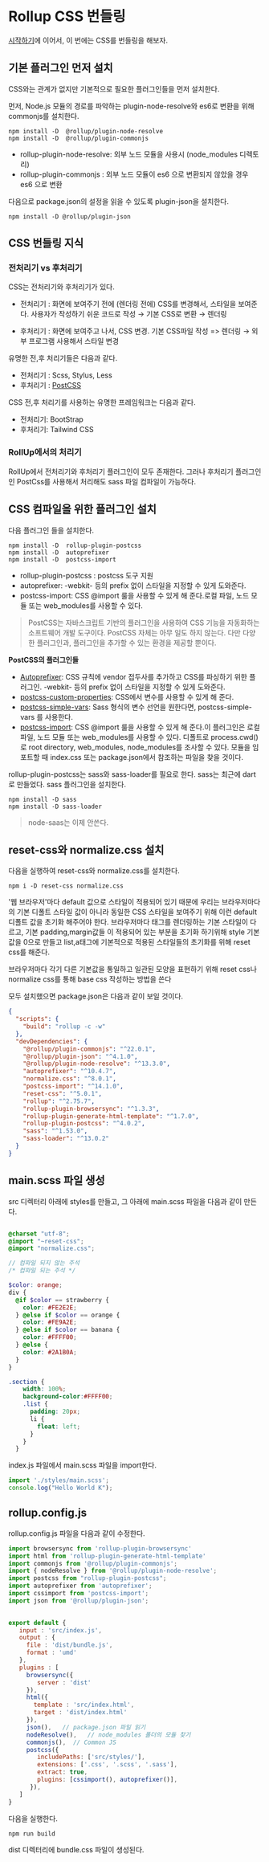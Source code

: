 # Rollup CSS 번들링 

[시작하기](rollup-01-get-started.md)에 이어서, 이 번에는 CSS를 번들링을 해보자.


## 기본 플러그인 먼저 설치 
CSS와는 관계가 없지만 기본적으로 필요한 플러그인들을 먼저 설치한다. 

먼저, Node.js 모듈의 경로를 파악하는 plugin-node-resolve와 es6로 변환을 위해 commonjs를 설치한다. 

```
npm install -D  @rollup/plugin-node-resolve
npm install -D  @rollup/plugin-commonjs
```
* rollup-plugin-node-resolve:  외부 노드 모듈을 사용시 (node_modules 디렉토리)
* rollup-plugin-commonjs : 외부 노드 모듈이 es6 으로 변환되지 않았을 경우 es6 으로 변환

다음으로 package.json의 설정을 읽을 수 있도록 plugin-json을 설치한다. 
```
npm install -D @rollup/plugin-json
```


## CSS 번들링 지식 

### 전처리기 vs 후처리기 

CSS는 전처리기와 후처리기가 있다.

* 전처리기 : 화면에 보여주기 전에 (렌더링 전에) CSS를 변경해서, 스타일을 보여준다. 
   사용자가 작성하기 쉬운 코드로 작성 → 기본 CSS로 변환 → 렌더링

* 후처리기 : 화면에 보여주고 나서, CSS 변경.
  기본 CSS파일 작성 => 렌더링 → 외부 프로그램 사용해서 스타일 변경


유명한 전,후 처리기들은 다음과 같다. 
* 전처리기 : Scss, Stylus, Less 
* 후처리기 : [PostCSS](https://www.npmjs.com/package/postcss)   


CSS 전,후 처리기를 사용하는 유명한 프레임워크는 다음과 같다. 
* 전처리기: BootStrap 
* 후처리기: Tailwind CSS 



### RollUp에서의 처리기 
RollUp에서 전처리기와 후처리기 플러그인이 모두 존재한다. 그러나 후처리기 플러그인인 PostCss를 사용해서 
처리해도 sass 파일 컴파일이 가능하다. 


## CSS 컴파일을 위한 플러그인 설치 

다음 플러그인 들을 설치한다. 

```
npm install -D  rollup-plugin-postcss
npm install -D  autoprefixer
npm install -D  postcss-import
```


* rollup-plugin-postcss : postcss 도구 지원
* autoprefixer: -webkit- 등의 prefix 없이 스타일을 지정할 수 있게 도와준다.
* postcss-import: CSS @import 룰을 사용할 수 있게 해 준다.로컬 파일,  노드 모듈 또는 web_modules를 사용할 수 있다.


> PostCSS는 자바스크립트 기반의 플러그인을 사용하여 CSS 기능을 자동화하는 소프트웨어 개발 도구이다. PostCSS 자체는 아무 일도 하지 않는다. 다만 다양한 플러그인과, 플러그인을 추가할 수 있는 환경을 제공할 뿐이다. 

**PostCSS의 플러그인들**     
* [Autoprefixer](https://github.com/postcss/autoprefixer):  CSS 규칙에 vendor 접두사를 추가하고 CSS를 파싱하기 위한 플러그인. -webkit- 등의 prefix 없이 스타일을 지정할 수 있게 도와준다.
* [postcss-custom-properties](https://github.com/postcss/postcss-custom-properties):  CSS에서 변수를 사용할 수 있게 해 준다.
* [postcss-simple-vars](https://github.com/postcss/postcss-simple-vars): Sass 형식의 변수 선언을 원한다면, postcss-simple-vars 를 사용한다. 
* [postcss-import](https://github.com/postcss/postcss-import): CSS @import 룰을 사용할 수 있게 해 준다.이 플러그인은 로컬 파일,  노드 모듈 또는 web_modules를 사용할 수 있다. 디폴트로 process.cwd()로 root directory, web_modules, node_modules를 조사할 수 있다. 모듈을 임포트할 때 index.css 또는 package.json에서 참조하는 파일을  찾을 것이다. 







rollup-plugin-postcss는 sass와 sass-loader를 필요로 한다.  sass는 최근에 dart로 만들었다. sass 플러그인을 설치한다. 


```
npm install -D sass
npm install -D sass-loader
```

>  node-saas는 이제 안쓴다. 

## reset-css와 normalize.css 설치 
다음을 실행하여 reset-css와 normalize.css를 설치한다. 
```
npm i -D reset-css normalize.css
```
'웹 브라우저'마다 default 값으로 스타일이 적용되어 있기 때문에 우리는 브라우저마다의 기본 디폴트 스타일 값이 아니라 동일한 CSS 스타일을 보여주기 위해 이런 default 디폴트 값을 초기화 해주어야 한다. 브라우저마다 태그를 렌더링하는 기본 스타일이 다르고, 기본 padding,margin값들 이 적용되어 있는 부분을 초기화 하기위해 style 기본값을 0으로 만들고 list,a태그에 기본적으로 적용된 스타일들의 초기화를 위해 reset css를 해준다.

브라우저마다 각기 다른 기본값을 통일하고 일관된 모양을 표현하기 위해 reset css나 normalize css를 통해 base css 작성하는 방법을 쓴다



모두 설치했으면 package.json은 다음과 같이 보일 것이다. 
```json
{
  "scripts": {
    "build": "rollup -c -w"
  },
  "devDependencies": {
    "@rollup/plugin-commonjs": "^22.0.1",
    "@rollup/plugin-json": "^4.1.0",
    "@rollup/plugin-node-resolve": "^13.3.0",
    "autoprefixer": "^10.4.7",
    "normalize.css": "^8.0.1",
    "postcss-import": "^14.1.0",
    "reset-css": "^5.0.1",
    "rollup": "^2.75.7",
    "rollup-plugin-browsersync": "^1.3.3",
    "rollup-plugin-generate-html-template": "^1.7.0",
    "rollup-plugin-postcss": "^4.0.2",
    "sass": "^1.53.0",
    "sass-loader": "^13.0.2"
  }
}
```

## main.scss 파일 생성
src 디렉터리 아래에 styles를 만들고, 그 아래에 main.scss 파일을 다음과 같이 만든다. 
```scss

@charset "utf-8";
@import "~reset-css";
@import "normalize.css";

// 컴파일 되지 않는 주석
/* 컴파일 되는 주석 */ 

$color: orange;
div {
  @if $color == strawberry {
    color: #FE2E2E;
  } @else if $color == orange {
    color: #FE9A2E;
  } @else if $color == banana {
    color: #FFFF00;
  } @else {
    color: #2A1B0A;
  }
}

.section {
    width: 100%;
    background-color:#FFFF00;
    .list {
      padding: 20px;
      li {
        float: left;
      }
    }
  }
```  

index.js 파일에서 main.scss 파일을 import한다. 
```jsx
import './styles/main.scss';
console.log("Hello World K");
```

## rollup.config.js 
rollup.config.js 파일을 다음과 같이 수정한다. 
```jsx
import browsersync from 'rollup-plugin-browsersync'
import html from 'rollup-plugin-generate-html-template'
import commonjs from '@rollup/plugin-commonjs';
import { nodeResolve } from '@rollup/plugin-node-resolve';
import postcss from "rollup-plugin-postcss";
import autoprefixer from 'autoprefixer';
import cssimport from 'postcss-import';
import json from '@rollup/plugin-json';

      
export default {
   input : 'src/index.js',
   output : {
     file : 'dist/bundle.js',
     format : 'umd'
   },
   plugins : [
     browsersync({
        server : 'dist'
     }),
     html({
       template : 'src/index.html',
       target : 'dist/index.html'
     }),
     json(),   // package.json 파일 읽기 
     nodeResolve(),   // node_modules 폴더의 모듈 찾기 
     commonjs(),  // Common JS 
     postcss({
        includePaths: ['src/styles/'],
        extensions: ['.css', '.scss', '.sass'],
        extract: true, 
        plugins: [cssimport(), autoprefixer()],
      }),
   ]
}
```
다음을 실행한다. 
```
npm run build
```
dist 디렉터리에 bundle.css 파일이 생성된다. 









